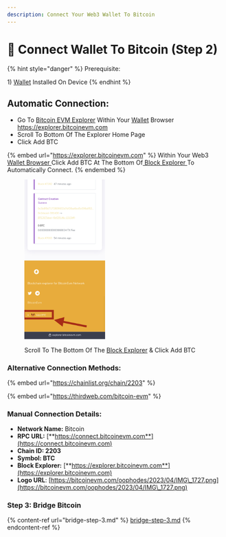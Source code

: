 ```yaml
---
description: Connect Your Web3 Wallet To Bitcoin
---
```


# 🔌 Connect Wallet To Bitcoin (Step 2)

{% hint style="danger" %}
Prerequisite:&#x20;

1\) [Wallet](get-started/wallet-step-1.md) Installed On Device&#x20;
{% endhint %}

## Automatic Connection:

* Go To [Bitcoin EVM Explorer](https://explorer.bitcoinevm.com) Within Your [Wallet](get-started/wallet-step-1.md) Browser https://explorer.bitcoinevm.com
* Scroll To Bottom Of The Explorer Home Page&#x20;
* Click Add BTC

{% embed url="https://explorer.bitcoinevm.com" %}
Within Your Web3 [Wallet Browser ](get-started/wallet-step-1.md)Click Add BTC At The Bottom Of[ Block Explorer ](https://explorer.bitcoinevm.com)To Automatically Connect.
{% endembed %}

<figure><img src="../../.gitbook/assets/IMG_1533.jpg" alt="" width="188"><figcaption><p>Scroll To The Bottom Of The <a href="https://explorer.bitcoinevm.com">Block Explorer</a> &#x26; Click Add BTC</p></figcaption></figure>



### Alternative Connection Methods:

{% embed url="https://chainlist.org/chain/2203" %}

{% embed url="https://thirdweb.com/bitcoin-evm" %}

### Manual Connection Details: <a href="#nova-network-public-ledger" id="nova-network-public-ledger"></a>

* **Network Name:** Bitcoin
* **RPC URL:** [**https://connect.bitcoinevm.com**](https://connect.bitcoinevm.com)​
* **Chain ID: 2203**
* **Symbol: BTC**
* **Block Explorer:** [**https://explorer.bitcoinevm.com**](https://explorer.bitcoinevm.com)
* **Logo URL**: [https://bitcoinevm.com/oophodes/2023/04/IMG\_1727.png](https://bitcoinevm.com/oophodes/2023/04/IMG\_1727.png)

### Step 3: Bridge Bitcoin

{% content-ref url="bridge-step-3.md" %}
[bridge-step-3.md](bridge-step-3.md)
{% endcontent-ref %}
